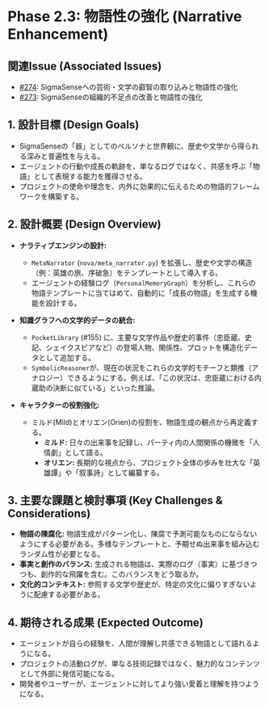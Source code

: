 # Phase 2.3: 物語性の強化 (Narrative Enhancement)

## 関連Issue (Associated Issues)
- [#274](https://github.com/MicrocomputerTechnology/SigmaSenseJp/issues/274): SigmaSenseへの芸術・文学の叡智の取り込みと物語性の強化
- [#273](https://github.com/MicrocomputerTechnology/SigmaSenseJp/issues/273): SigmaSenseの組織的不足点の改善と物語性の強化

## 1. 設計目標 (Design Goals)
- SigmaSenseの「器」としてのペルソナと世界観に、歴史や文学から得られる深みと普遍性を与える。
- エージェントの行動や成長の軌跡を、単なるログではなく、共感を呼ぶ「物語」として表現する能力を獲得させる。
- プロジェクトの使命や理念を、内外に効果的に伝えるための物語的フレームワークを構築する。

## 2. 設計概要 (Design Overview)
- **ナラティブエンジンの設計:**
  - `MetaNarrator` (`nova/meta_narrator.py`) を拡張し、歴史や文学の構造（例：英雄の旅、序破急）をテンプレートとして導入する。
  - エージェントの経験ログ（`PersonalMemoryGraph`）を分析し、これらの物語テンプレートに当てはめて、自動的に「成長の物語」を生成する機能を設計する。

- **知識グラフへの文学的データの統合:**
  - `PocketLibrary` (#155) に、主要な文学作品や歴史的事件（忠臣蔵、史記、シェイクスピアなど）の登場人物、関係性、プロットを構造化データとして追加する。
  - `SymbolicReasoner`が、現在の状況をこれらの文学的モチーフと類推（アナロジー）できるようにする。例えば、「この状況は、忠臣蔵における内蔵助の決断に似ている」といった推論。

- **キャラクターの役割強化:**
  - ミルド(Mild)とオリエン(Orien)の役割を、物語生成の観点から再定義する。
    - **ミルド:** 日々の出来事を記録し、パーティ内の人間関係の機微を「人情劇」として語る。
    - **オリエン:** 長期的な視点から、プロジェクト全体の歩みを壮大な「英雄譚」や「叙事詩」として編纂する。

## 3. 主要な課題と検討事項 (Key Challenges & Considerations)
- **物語の陳腐化:** 物語生成がパターン化し、陳腐で予測可能なものにならないようにする必要がある。多様なテンプレートと、予期せぬ出来事を組み込むランダム性が必要となる。
- **事実と創作のバランス:** 生成される物語は、実際のログ（事実）に基づきつつも、創作的な飛躍を含む。このバランスをどう取るか。
- **文化的コンテキスト:** 参照する文学や歴史が、特定の文化に偏りすぎないように配慮する必要がある。

## 4. 期待される成果 (Expected Outcome)
- エージェントが自らの経験を、人間が理解し共感できる物語として語れるようになる。
- プロジェクトの活動ログが、単なる技術記録ではなく、魅力的なコンテンツとして外部に発信可能になる。
- 開発者やユーザーが、エージェントに対してより強い愛着と理解を持つようになる。